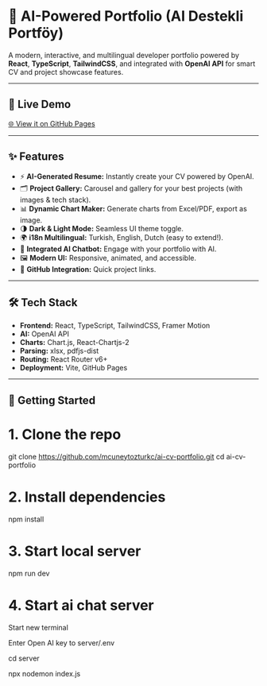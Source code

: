 # 🧠 AI-Powered Portfolio (AI Destekli Portföy)

A modern, interactive, and multilingual developer portfolio powered by **React**, **TypeScript**, **TailwindCSS**, and integrated with **OpenAI API** for smart CV and project showcase features.

---

## 🚀 Live Demo

[🌐 View it on GitHub Pages](https://mcuneytozturkc.github.io/ai-cv-portfolio/)

---

## ✨ Features

- ⚡ **AI-Generated Resume:** Instantly create your CV powered by OpenAI.
- 🗂️ **Project Gallery:** Carousel and gallery for your best projects (with images & tech stack).
- 📊 **Dynamic Chart Maker:** Generate charts from Excel/PDF, export as image.
- 🌗 **Dark & Light Mode:** Seamless UI theme toggle.
- 🌍 **i18n Multilingual:** Turkish, English, Dutch (easy to extend!).
- 🤖 **Integrated AI Chatbot:** Engage with your portfolio with AI.
- 🖼️ **Modern UI:** Responsive, animated, and accessible.
- 🔗 **GitHub Integration:** Quick project links.

---

## 🛠️ Tech Stack

- **Frontend:** React, TypeScript, TailwindCSS, Framer Motion
- **AI:** OpenAI API
- **Charts:** Chart.js, React-Chartjs-2
- **Parsing:** xlsx, pdfjs-dist
- **Routing:** React Router v6+
- **Deployment:** Vite, GitHub Pages

---

## 🚩 Getting Started

# 1. Clone the repo
git clone https://github.com/mcuneytozturkc/ai-cv-portfolio.git
cd ai-cv-portfolio

# 2. Install dependencies
npm install

# 3. Start local server
npm run dev

# 4. Start ai chat server
Start new terminal

Enter Open AI key to server/.env 

cd server

npx nodemon index.js

